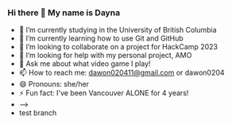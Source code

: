 ### Hi there 👋 My name is Dayna

- 🔭 I’m currently studying in the University of British Columbia
- 🌱 I’m currently learning how to use Git and GitHub
- 👯 I’m looking to collaborate on a project for HackCamp 2023
- 🤔 I’m looking for help with my personal project, AMO
- 💬 Ask me about what video game I play!
- 📫 How to reach me: dawon020411@gmail.com or dawon0204
- 😄 Pronouns: she/her
- ⚡ Fun fact: I've been Vancouver ALONE for 4 years!
- -->
- test branch

<!--
**dawon020411/dawon020411** is a ✨ _special_ ✨ repository because its `README.md` (this file) appears on your GitHub profile.

Here are some ideas to get you started:

- 🔭 I’m currently working on ...
- 🌱 I’m currently learning ...
- 👯 I’m looking to collaborate on ...
- 🤔 I’m looking for help with ...
- 💬 Ask me about ...
- 📫 How to reach me: ...
- 😄 Pronouns: ...
- ⚡ Fun fact: ...
-->
